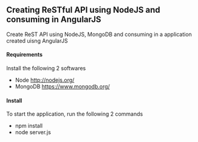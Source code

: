 ## Creating ReSTful API using NodeJS and consuming in AngularJS

Create ReST API using NodeJS, MongoDB and consuming in a application created uisng AngularJS

#### Requirements
Install the following 2 softwares
* Node http://nodejs.org/
* MongoDB https://www.mongodb.org/

#### Install
To start the application, run the following 2 commands
* npm install
* node server.js

